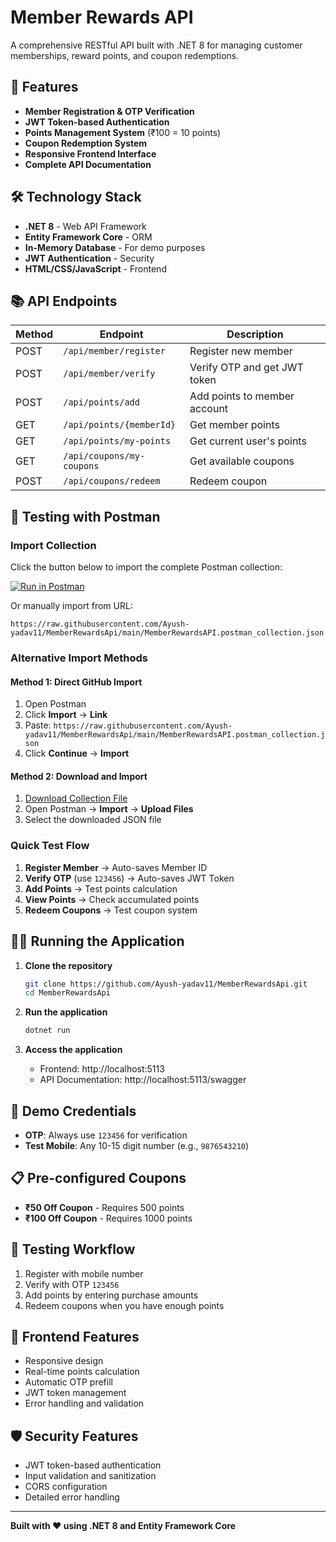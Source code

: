 # Member Rewards API

A comprehensive RESTful API built with .NET 8 for managing customer memberships, reward points, and coupon redemptions.

## 🚀 Features

- **Member Registration & OTP Verification**
- **JWT Token-based Authentication**
- **Points Management System** (₹100 = 10 points)
- **Coupon Redemption System**
- **Responsive Frontend Interface**
- **Complete API Documentation**

## 🛠️ Technology Stack

- **.NET 8** - Web API Framework
- **Entity Framework Core** - ORM
- **In-Memory Database** - For demo purposes
- **JWT Authentication** - Security
- **HTML/CSS/JavaScript** - Frontend

## 📚 API Endpoints

| Method | Endpoint | Description |
|--------|----------|-------------|
| POST | `/api/member/register` | Register new member |
| POST | `/api/member/verify` | Verify OTP and get JWT token |
| POST | `/api/points/add` | Add points to member account |
| GET | `/api/points/{memberId}` | Get member points |
| GET | `/api/points/my-points` | Get current user's points |
| GET | `/api/coupons/my-coupons` | Get available coupons |
| POST | `/api/coupons/redeem` | Redeem coupon |

## 🧪 Testing with Postman

### Import Collection
Click the button below to import the complete Postman collection:

[![Run in Postman](https://run.pstmn.io/button.svg)](https://app.getpostman.com/run-collection/33737486-member-rewards-api-collection?action=collection%2Fimport)

Or manually import from URL:
```
https://raw.githubusercontent.com/Ayush-yadav11/MemberRewardsApi/main/MemberRewardsAPI.postman_collection.json
```

### Alternative Import Methods

#### Method 1: Direct GitHub Import
1. Open Postman
2. Click **Import** → **Link**
3. Paste: `https://raw.githubusercontent.com/Ayush-yadav11/MemberRewardsApi/main/MemberRewardsAPI.postman_collection.json`
4. Click **Continue** → **Import**

#### Method 2: Download and Import
1. [Download Collection File](https://raw.githubusercontent.com/Ayush-yadav11/MemberRewardsApi/main/MemberRewardsAPI.postman_collection.json)
2. Open Postman → **Import** → **Upload Files**
3. Select the downloaded JSON file

### Quick Test Flow
1. **Register Member** → Auto-saves Member ID
2. **Verify OTP** (use `123456`) → Auto-saves JWT Token
3. **Add Points** → Test points calculation
4. **View Points** → Check accumulated points
5. **Redeem Coupons** → Test coupon system

## 🏃‍♂️ Running the Application

1. **Clone the repository**
   ```bash
   git clone https://github.com/Ayush-yadav11/MemberRewardsApi.git
   cd MemberRewardsApi
   ```

2. **Run the application**
   ```bash
   dotnet run
   ```

3. **Access the application**
   - Frontend: http://localhost:5113
   - API Documentation: http://localhost:5113/swagger

## 🔑 Demo Credentials

- **OTP**: Always use `123456` for verification
- **Test Mobile**: Any 10-15 digit number (e.g., `9876543210`)

## 📋 Pre-configured Coupons

- **₹50 Off Coupon** - Requires 500 points
- **₹100 Off Coupon** - Requires 1000 points

## 🎯 Testing Workflow

1. Register with mobile number
2. Verify with OTP `123456`
3. Add points by entering purchase amounts
4. Redeem coupons when you have enough points

## 📱 Frontend Features

- Responsive design
- Real-time points calculation
- Automatic OTP prefill
- JWT token management
- Error handling and validation

## 🛡️ Security Features

- JWT token-based authentication
- Input validation and sanitization
- CORS configuration
- Detailed error handling

---

**Built with ❤️ using .NET 8 and Entity Framework Core**